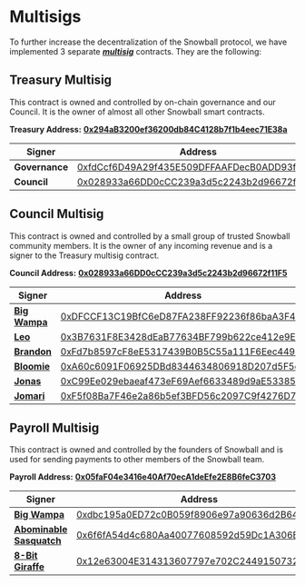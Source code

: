 # Multisigs

To further increase the decentralization of the Snowball protocol, we have implemented 3 separate [_**multisig**_](../resources/defi-glossary.md#multisig) contracts. They are the following:

## Treasury Multisig

This contract is owned and controlled by on-chain governance and our Council. It is the owner of almost all other Snowball smart contracts.

**Treasury Address:** [**0x294aB3200ef36200db84C4128b7f1b4eec71E38a**](https://snowtrace.io/address/0x294aB3200ef36200db84C4128b7f1b4eec71E38a)

| Signer         | Address                                                                                                               |
| -------------- | --------------------------------------------------------------------------------------------------------------------- |
| **Governance** | [0xfdCcf6D49A29f435E509DFFAAFDecB0ADD93f8C0](https://snowtrace.io/address/0xfdCcf6D49A29f435E509DFFAAFDecB0ADD93f8C0) |
| **Council**    | [0x028933a66DD0cCC239a3d5c2243b2d96672f11F5](https://snowtrace.io/address/0x028933a66DD0cCC239a3d5c2243b2d96672f11F5) |

## Council Multisig

This contract is owned and controlled by a small group of trusted Snowball community members. It is the owner of any incoming revenue and is a signer to the Treasury multisig contract.

**Council Address:** [**0x028933a66DD0cCC239a3d5c2243b2d96672f11F5**](https://snowtrace.io/address/0x028933a66DD0cCC239a3d5c2243b2d96672f11F5)

| Signer                                          | Address                                                                                                               |
| ----------------------------------------------- | --------------------------------------------------------------------------------------------------------------------- |
| [**Big Wampa**](https://twitter.com/big\_wampa) | [0xDFCCF13C19BfC6eD87FA238FF92236f86baA3F4a](https://snowtrace.io/address/0xDFCCF13C19BfC6eD87FA238FF92236f86baA3F4a) |
| [**Leo**](https://twitter.com/Best\_coder\_NA)  | [0x3B7631F8E3428dEaB77634BF799b622ce412e9Ea](https://snowtrace.io/address/0x3B7631F8E3428dEaB77634BF799b622ce412e9Ea) |
| [**Brandon**](https://github.com/bmino)         | [0xFd7b8597cF8eE5317439B0B5C55a111F6Eec449D](https://snowtrace.io/address/0xFd7b8597cF8eE5317439B0B5C55a111F6Eec449D) |
| [**Bloomie**](https://twitter.com/BloomieBTC)   | [0xA60c6091F06925DBd8344634806918D207d5F5c1](https://snowtrace.io/address/0xA60c6091F06925DBd8344634806918D207d5F5c1) |
| [**Jonas**](https://twitter.com/cyberjenos)     | [0xC99Ee029ebaeaf473eF69Aef6633489d9aE53385](https://snowtrace.io/address/0xC99Ee029ebaeaf473eF69Aef6633489d9aE53385) |
| [**Jomari**](https://twitter.com/Jomari\_P)     | [0xF5f08Ba7F46e2a86b5ef3BFD56c2097C9f4276D7](https://snowtrace.io/address/0xF5f08Ba7F46e2a86b5ef3BFD56c2097C9f4276D7) |

## Payroll Multisig

This contract is owned and controlled by the founders of Snowball and is used for sending payments to other members of the Snowball team.

**Payroll Address:** [**0x05faF04e3416e40Af70ecA1deEfe2E8B6feC3703**](https://snowtrace.io/address/0x05faF04e3416e40Af70ecA1deEfe2E8B6feC3703)

| Signer                                                        | Address                                                                                                               |
| ------------------------------------------------------------- | --------------------------------------------------------------------------------------------------------------------- |
| [**Big Wampa**](https://twitter.com/big\_wampa)               | [0xdbc195a0ED72c0B059f8906e97a90636d2B6409F](https://snowtrace.io/address/0xdbc195a0ED72c0B059f8906e97a90636d2B6409F) |
| [**Abominable Sasquatch**](https://twitter.com/abominablesas) | [0x6f6fA54d4c680Aa40077608592d59Dc1A306Baf6](https://snowtrace.io/address/0x6f6fA54d4c680Aa40077608592d59Dc1A306Baf6) |
| [**8-Bit Giraffe**](https://twitter.com/8bitgiraffe\_)        | [0x12e63004E314313607797e702C24491507329886](https://snowtrace.io/address/0x12e63004E314313607797e702C24491507329886) |
